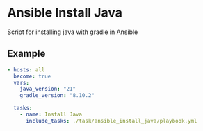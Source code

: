 # Ansible Install Java
Script for installing java with gradle in Ansible

## Example

```yaml
- hosts: all
  become: true
  vars:
    java_version: "21"
    gradle_version: "8.10.2"

  tasks:
    - name: Install Java
      include_tasks: ./task/ansible_install_java/playbook.yml 
```